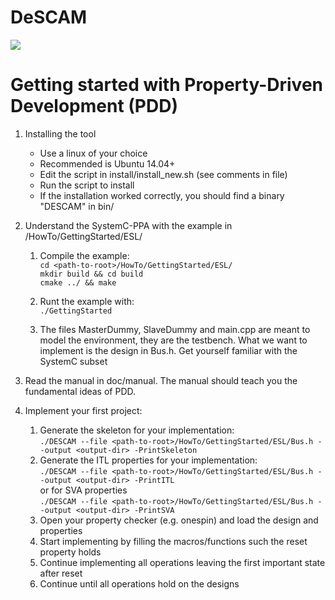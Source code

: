 # DeSCAM
![](https://github.com/ludwig247/DeSCAM/workflows/DESCAM-BUILD/badge.svg)

# Getting started with Property-Driven Development (PDD)

1) Installing the tool 
    * Use a linux of your choice 
    * Recommended is Ubuntu 14.04+ 
    * Edit the script in install/install_new.sh (see comments in file) 
    * Run the script to install
    * If the installation worked correctly, you should find a binary "DESCAM" in bin/

2) Understand the SystemC-PPA with the example in <path-to-root>/HowTo/GettingStarted/ESL/
    1) Compile the example: <br>
       `cd <path-to-root>/HowTo/GettingStarted/ESL/`   
       `mkdir build && cd build` <br>
       `cmake ../ && make`
       
    2) Runt the example with: <br>
    `./GettingStarted`
    
    3) The files MasterDummy, SlaveDummy and main.cpp are meant to model the environment, they are the testbench.
    What we want to implement is the design in Bus.h. Get yourself familiar with the SystemC subset
    
3) Read the manual in doc/manual. The manual should teach you the fundamental ideas of PDD.     
    
4) Implement your first project:
    1) Generate the skeleton for your implementation: <br>
        `./DESCAM --file <path-to-root>/HowTo/GettingStarted/ESL/Bus.h --output <output-dir> -PrintSkeleton`
    2) Generate the ITL properties for your implementation: <br>
     `./DESCAM --file <path-to-root>/HowTo/GettingStarted/ESL/Bus.h --output <output-dir> -PrintITL` <br>
      or for SVA properties <br> 
    `./DESCAM --file <path-to-root>/HowTo/GettingStarted/ESL/Bus.h --output <output-dir> -PrintSVA` <br>
    3) Open your property checker (e.g. onespin) and load the design and properties
    4) Start implementing by filling the macros/functions such the reset property holds
    5) Continue implementing all operations leaving the first important state after reset 
    6) Continue until all operations hold on the designs 

    

    





